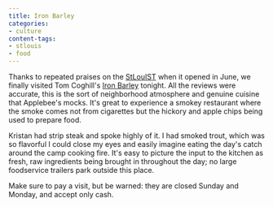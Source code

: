 ```yaml
---
title: Iron Barley
categories:
- culture
content-tags:
- stlouis
- food
---
```


Thanks to repeated praises on the [StLouIST][1] when it opened in June, we finally visited Tom Coghill's [Iron Barley][2] tonight.  All the reviews were accurate, this is the sort of neighborhood atmosphere and genuine cuisine that Applebee's mocks.  It's great to experience a smokey restaurant where the smoke comes not from cigarettes but the hickory and apple chips being used to prepare food.

   [1]: http://stlouist.com/?q=book/view/27
   [2]: http://www.ironbarley.com/

Kristan had strip steak and spoke highly of it.  I had smoked trout, which was so flavorful I could close my eyes and easily imagine eating the day's catch around the camp cooking fire.  It's easy to picture the input to the kitchen as fresh, raw ingredients being brought in throughout the day; no large foodservice trailers park outside this place.

Make sure to pay a visit, but be warned: they are closed Sunday and Monday, and accept only cash.
